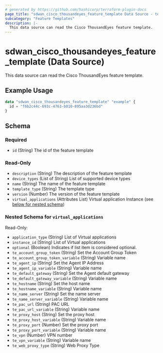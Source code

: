 ```yaml
---
# generated by https://github.com/hashicorp/terraform-plugin-docs
page_title: "sdwan_cisco_thousandeyes_feature_template Data Source - terraform-provider-sdwan"
subcategory: "Feature Templates"
description: |-
  This data source can read the Cisco ThousandEyes feature template.
---
```


# sdwan_cisco_thousandeyes_feature_template (Data Source)

This data source can read the Cisco ThousandEyes feature template.

## Example Usage

```terraform
data "sdwan_cisco_thousandeyes_feature_template" "example" {
  id = "f6b2c44c-693c-4763-b010-895aa3d236bd"
}
```

<!-- schema generated by tfplugindocs -->
## Schema

### Required

- `id` (String) The id of the feature template

### Read-Only

- `description` (String) The description of the feature template
- `device_types` (List of String) List of supported device types
- `name` (String) The name of the feature template
- `template_type` (String) The template type
- `version` (Number) The version of the feature template
- `virtual_applications` (Attributes List) Virtual application Instance (see [below for nested schema](#nestedatt--virtual_applications))

<a id="nestedatt--virtual_applications"></a>
### Nested Schema for `virtual_applications`

Read-Only:

- `application_type` (String) List of Virtual applications
- `instance_id` (String) List of Virtual applications
- `optional` (Boolean) Indicates if list item is considered optional.
- `te_account_group_token` (String) Set the Account Group Token
- `te_account_group_token_variable` (String) Variable name
- `te_agent_ip` (String) Set the Agent IP Address
- `te_agent_ip_variable` (String) Variable name
- `te_default_gateway` (String) Set the Agent default gateway
- `te_default_gateway_variable` (String) Variable name
- `te_hostname` (String) Set the host name
- `te_hostname_variable` (String) Variable name
- `te_name_server` (String) Set the name server
- `te_name_server_variable` (String) Variable name
- `te_pac_url` (String) PAC URL
- `te_pac_url_variable` (String) Variable name
- `te_proxy_host` (String) Set the proxy host
- `te_proxy_host_variable` (String) Variable name
- `te_proxy_port` (Number) Set the proxy port
- `te_proxy_port_variable` (String) Variable name
- `te_vpn` (Number) VPN number
- `te_vpn_variable` (String) Variable name
- `te_web_proxy_type` (String) Web Proxy Type
